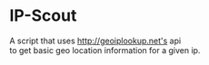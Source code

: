 # IP-Scout
A script that uses http://geoiplookup.net's api  
to get basic geo location information for a given ip.  
